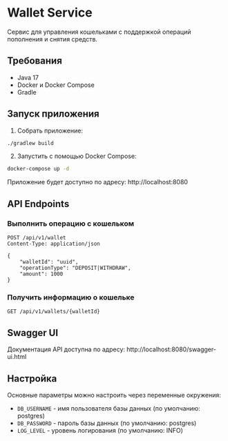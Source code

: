 # Wallet Service

Сервис для управления кошельками с поддержкой операций пополнения и снятия средств.

## Требования

- Java 17
- Docker и Docker Compose
- Gradle

## Запуск приложения

1. Собрать приложение:
```bash
./gradlew build
```

2. Запустить с помощью Docker Compose:
```bash
docker-compose up -d
```

Приложение будет доступно по адресу: http://localhost:8080

## API Endpoints

### Выполнить операцию с кошельком
```
POST /api/v1/wallet
Content-Type: application/json

{
    "walletId": "uuid",
    "operationType": "DEPOSIT|WITHDRAW",
    "amount": 1000
}
```

### Получить информацию о кошельке
```
GET /api/v1/wallets/{walletId}
```

## Swagger UI

Документация API доступна по адресу: http://localhost:8080/swagger-ui.html

## Настройка

Основные параметры можно настроить через переменные окружения:

- `DB_USERNAME` - имя пользователя базы данных (по умолчанию: postgres)
- `DB_PASSWORD` - пароль базы данных (по умолчанию: postgres)
- `LOG_LEVEL` - уровень логирования (по умолчанию: INFO)
